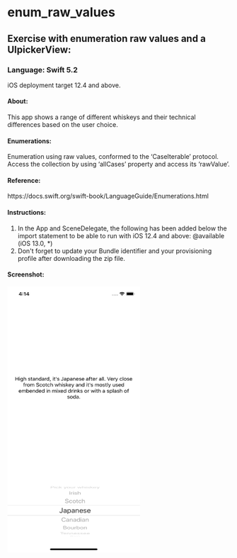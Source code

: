 # enum_raw_values
<h2>Exercise with enumeration raw values and a UIpickerView:</h2>
<h3>Language: Swift 5.2</h3>
<p>iOS deployment target 12.4 and above.</p>
<h4>About:</h4>
<p>This app shows a range of different whiskeys and their technical differences based on the user choice.</p>
<h4>Enumerations:</h4>
<p>
Enumeration using raw values, conformed to the ‘CaseIterable’ protocol.
Access the collection by using ‘allCases’ property and access its ‘rawValue’.
</p>
<h4>Reference:</h4>
<p>https://docs.swift.org/swift-book/LanguageGuide/Enumerations.html</p>
<h4>Instructions:</h4>
<p>
  <ol>
    <li>In the App and SceneDelegate, the following has been added below the import statement to be able to run with iOS 12.4 and above:
      @available (iOS 13.0, *)</li>
    <li>Don't forget to update your Bundle identifier and your provisioning profile after downloading the zip file.</li>
  </ol>
 </p>
<h4>Screenshot:</h4>
<img src = "Whiskey/image/screenshot.png" width = "300px" height = "600px" />
